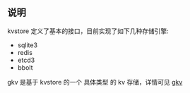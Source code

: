 ## 说明

kvstore 定义了基本的接口，目前实现了如下几种存储引擎:

- sqlite3
- redis
- etcd3
- bbolt

gkv 是基于 kvstore 的一个 具体类型 的 kv 存储，详情可见 [gkv](../gkv/README.md)

